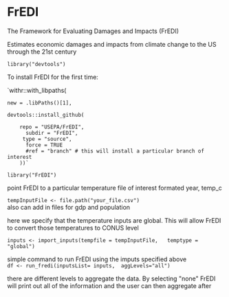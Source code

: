 # FrEDI
The Framework for Evaluating Damages and Impacts (FrEDI)

Estimates economic damages and impacts from climate change to the US through the 21st century


`library("devtools")`

To install FrEDI for the first time:

 `withr::with_libpaths(  
 
    new = .libPaths()[1],  
    
    devtools::install_github(  
    
        repo = "USEPA/FrEDI",  
          subdir = "FrEDI",  
         type = "source",  
          force = TRUE  
          #ref = "branch" # this will install a particular branch of interest
        ))`

`library("FrEDI")`

 point FrEDI to a particular temperature file of interest
 formated year, temp_c
 
`tempInputFile <- file.path("your_file.csv")`  
 also can add in files for gdp and population

 here we specify that the temperature inputs are global. This will
 allow FrEDI to convert those temperatures to CONUS level
 
`inputs <- import_inputs(tempfile = tempInputFile,  
                        temptype = "global")`

 simple command to run FrEDI using the imputs specified above  
`df <- run_fredi(inputsList= inputs, 
                aggLevels="all")`
                
 there are different levels to aggregate the data. By selecting "none"
 FrEDI will print out all of the information and the user can then aggregate after
